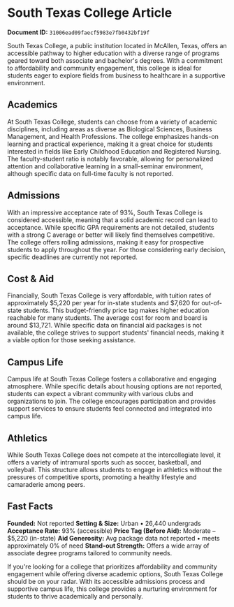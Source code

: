 # South Texas College Article

**Document ID:** `31006ead09faecf5983e7fb0432bf19f`

South Texas College, a public institution located in McAllen, Texas, offers an accessible pathway to higher education with a diverse range of programs geared toward both associate and bachelor's degrees. With a commitment to affordability and community engagement, this college is ideal for students eager to explore fields from business to healthcare in a supportive environment.

## Academics
At South Texas College, students can choose from a variety of academic disciplines, including areas as diverse as Biological Sciences, Business Management, and Health Professions. The college emphasizes hands-on learning and practical experience, making it a great choice for students interested in fields like Early Childhood Education and Registered Nursing. The faculty-student ratio is notably favorable, allowing for personalized attention and collaborative learning in a small-seminar environment, although specific data on full-time faculty is not reported.

## Admissions
With an impressive acceptance rate of 93%, South Texas College is considered accessible, meaning that a solid academic record can lead to acceptance. While specific GPA requirements are not detailed, students with a strong C average or better will likely find themselves competitive. The college offers rolling admissions, making it easy for prospective students to apply throughout the year. For those considering early decision, specific deadlines are currently not reported.

## Cost & Aid
Financially, South Texas College is very affordable, with tuition rates of approximately $5,220 per year for in-state students and $7,620 for out-of-state students. This budget-friendly price tag makes higher education reachable for many students. The average cost for room and board is around $13,721. While specific data on financial aid packages is not available, the college strives to support students' financial needs, making it a viable option for those seeking assistance.

## Campus Life
Campus life at South Texas College fosters a collaborative and engaging atmosphere. While specific details about housing options are not reported, students can expect a vibrant community with various clubs and organizations to join. The college encourages participation and provides support services to ensure students feel connected and integrated into campus life.

## Athletics
While South Texas College does not compete at the intercollegiate level, it offers a variety of intramural sports such as soccer, basketball, and volleyball. This structure allows students to engage in athletics without the pressures of competitive sports, promoting a healthy lifestyle and camaraderie among peers.

## Fast Facts
**Founded:** Not reported
**Setting & Size:** Urban • 26,440 undergrads
**Acceptance Rate:** 93% (accessible)
**Price Tag (Before Aid):** Moderate – $5,220 (in-state)
**Aid Generosity:** Avg package data not reported • meets approximately 0% of need
**Stand-out Strength:** Offers a wide array of associate degree programs tailored to community needs.

If you're looking for a college that prioritizes affordability and community engagement while offering diverse academic options, South Texas College should be on your radar. With its accessible admissions process and supportive campus life, this college provides a nurturing environment for students to thrive academically and personally.
